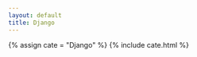 ```yaml
---
layout: default
title: Django
---
```

<!-- 声明分类变量 -->
{% assign cate = "Django" %}
{% include cate.html %}

